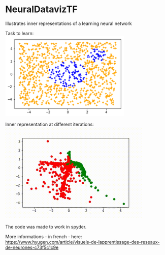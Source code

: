 # NeuralDatavizTF
Illustrates inner representations of a learning neural network

Task to learn:  
![alt text](https://github.com/Whiax/NeuralDatavizTF/blob/master/task.png "-")

Inner representation at different iterations:  
![alt text](https://github.com/Whiax/NeuralDatavizTF/blob/master/network_learning.gif "-")

The code was made to work in spyder.

More informations - in french - here: https://www.hyugen.com/article/visuels-de-lapprentissage-des-reseaux-de-neurones-c73f5c1c9e
